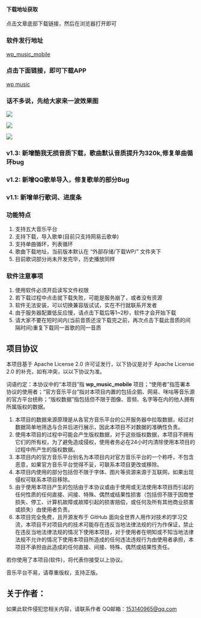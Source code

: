 #### 下载地址获取 

点击文章底部下载链接，然后在浏览器打开即可


### 软件发行地址
[wp_music_mobile](https://github.com/GitHub-ZC/wp_music_mobile/releases)


### 点击下面链接，即可下载APP
[wp music](http://iecoxe.top:90/wp_music_v1.1.apk)


### 话不多说，先给大家来一波效果图

![](https://iecoxe.gitee.io/music-app/wechat/Screenshot_20210307_084319.jpg)

![](https://iecoxe.gitee.io/music-app/wechat/Screenshot_20210307_084326.jpg)

<!-- ![](https://iecoxe.gitee.io/music-app/wechat/Screenshot_20210307_084341.jpg) -->

<!-- ![](https://iecoxe.gitee.io/music-app/wechat/Screenshot_20210307_084346.jpg) -->

![](https://iecoxe.gitee.io/music-app/wechat/Screenshot_20210307_084351.jpg)

### v1.3: 新增酷我无损音质下载，歌曲默认音质提升为320k,修复单曲循环bug

### v1.2: 新增QQ歌单导入，修复歌单的部分Bug

### v1.1: 新增单行歌词、进度条

### 功能特点

1. 支持五大音乐平台
2. 支持下载，导入歌单(目前只支持网易云歌单)
3. 支持单曲循环，列表循环
4. 歌曲下载地址，当前版本默认在 “外部存储/下载WP/” 文件夹下
5. 目前歌词部分尚未开发完毕，历史播放同样



### 软件注意事项 

1. 使用软件必须开启读写文件权限
2. 若下载过程中点击就下载失败，可能是服务崩了，或者没有资源
3. 软件无法安装，可以切换兼容版试试，实在不行就联系开发者
4. 由于服务器配置低反应慢，请点击下载后等1~2秒，软件才会开始下载
5. 请大家不要在短时间内(当前音质还没下载完之前，再次点击下载此音质的间隔时间)重复下载同一首歌的同一音质


## 项目协议

本项目基于 Apache License 2.0 许可证发行，以下协议是对于 Apache License 2.0 的补充，如有冲突，以以下协议为准。

词语约定：本协议中的“本项目”指 __wp_music_mobile__ 项目；“使用者”指签署本协议的使用者；“官方音乐平台”指对本项目内置的包括企鹅、网易、咪咕等音乐源的官方平台统称；“版权数据”指包括但不限于图像、音频、名字等在内的他人拥有所属版权的数据。

1. 本项目的数据来源原理是从各官方音乐平台的公开服务器中拉取数据，经过对数据简单地筛选与合并后进行展示，因此本项目不对数据的准确性负责。
2. 使用本项目的过程中可能会产生版权数据，对于这些版权数据，本项目不拥有它们的所有权，为了避免造成侵权，使用者务必在24小时内清除使用本项目的过程中所产生的版权数据。
3. 本项目内的官方音乐平台别名为本项目内对官方音乐平台的一个称呼，不包含恶意，如果官方音乐平台觉得不妥，可联系本项目更改或移除。
4. 本项目内使用的部分包括但不限于字体、图片等资源来源于互联网，如果出现侵权可联系本项目移除。
5. 由于使用本项目产生的包括由于本协议或由于使用或无法使用本项目而引起的任何性质的任何直接、间接、特殊、偶然或结果性损害（包括但不限于因商誉损失、停工、计算机故障或故障引起的损害赔偿，或任何及所有其他商业损害或损失）由使用者负责。
6. 本项目完全免费，且开源发布于 GitHub 面向全世界人用作对技术的学习交流，本项目不对项目内的技术可能存在违反当地法律法规的行为作保证，禁止在违反当地法律法规的情况下使用本项目，对于使用者在明知或不知当地法律法规不允许的情况下使用本项目所造成的任何违法违规行为由使用者承担，本项目不承担由此造成的任何直接、间接、特殊、偶然或结果性责任。

若你使用了本项目(软件)，将代表你接受以上协议。

音乐平台不易，请尊重版权，支持正版。


## 关于作者：
如果此软件侵犯您相关内容，请联系作者 QQ邮箱：153140965@qq.com